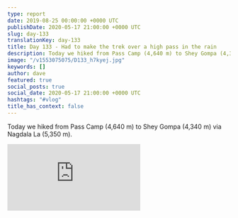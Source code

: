 ```yaml
---
type: report
date: 2019-08-25 00:00:00 +0000 UTC
publishDate: 2020-05-17 21:00:00 +0000 UTC
slug: day-133
translationKey: day-133
title: Day 133 - Had to make the trek over a high pass in the rain
description: Today we hiked from Pass Camp (4,640 m) to Shey Gompa (4,340 m) via Nagdala La (5,350 m).
image: "/v1553075075/D133_h7kyej.jpg"
keywords: []
author: dave
featured: true
social_posts: true
social_date: 2020-05-17 21:00:00 +0000 UTC
hashtags: "#vlog"
title_has_context: false
---
```


Today we hiked from Pass Camp (4,640 m) to Shey Gompa (4,340 m) via Nagdala La (5,350 m).

<iframe class="youtube75" src="https://www.youtube.com/embed/4O1Uivigybw" frameborder="0" allow="accelerometer; autoplay; encrypted-media; gyroscope; picture-in-picture" allowfullscreen></iframe>

